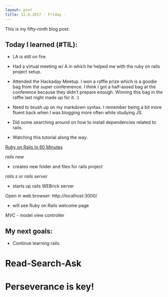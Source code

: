 ```yaml
---
layout: post
title: 12.8.2017 - Friday - 
---
```


This is my fifty-ninth blog post: 

## Today I learned (#TIL):   

- LA is still on fire. 

- Had a virtual meeting w/ A in which he helped me with the ruby on rails project setup.

- Attended the Hackaday Meetup.  I won a raffle prize which is a goodie bag from the super confererence.  I think I got a half-assed bag at the conference because they didn't prepare enough.  Winning this bag in the raffle last night made up for it.  :)

- Need to brush up on my markdown syntax.  I remember being a bit more fluent back when I was blogging more often while studying JS.

- Did some searching around on how to install dependencies related to rails.

- Watching this tutorial along the way.

[Ruby on Rails In 60 Minutes](https://www.youtube.com/watch?v=pPy0GQJLZUM)

_rails new <name of folder>_

- creates new folder and files for rails project

_rails s_ or _rails server_ 
- starts up rails WEBrick server

Open in web browser:  http://localhost:3000/
- will see Ruby on Rails welcome page

_MVC_ - model view controller


## My next goals:

- Continue learning rails. 


# Read-Search-Ask

# Perseverance is key!







